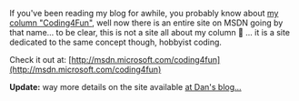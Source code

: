 If you've been reading my blog for awhile, you probably know about [my column "Coding4Fun"](http://msdn.microsoft.com/vbasic/using/columns/code4fun/), well now there is an entire site on MSDN going by that name... to be clear, this is not a site all about my column 🙂 ... it is a site dedicated to the same concept though, hobbyist coding.

Check it out at: [http://msdn.microsoft.com/coding4fun](http://msdn.microsoft.com/coding4fun)

**Update:** way more details on the site available [at Dan's blog...](http://blogs.msdn.com/danielfe/archive/2005/04/17/409116.aspx)